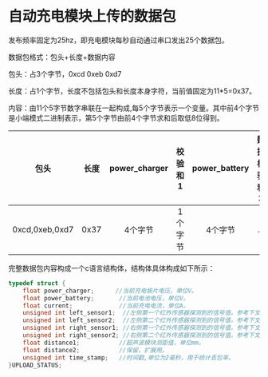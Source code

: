 # 自动充电模块上传的数据包

发布频率固定为25hz，即充电模块每秒自动通过串口发出25个数据包。

数据包格式：包头+长度+数据内容

包头：占3个字节，0xcd 0xeb 0xd7

长度：占1个字节，长度不包括包头和长度本身字符，当前值固定为11*5=0x37。

内容：由11个5字节数字串联在一起构成,每5个字节表示一个变量。其中前4个字节是小端模式二进制表示，第5个字节由前4个字节求和后取低8位得到。

|包头|长度|power_charger|校验和1|power_battery|数据校验和2|数据n|校验和n|time_stamp|校验和11|
|:--:|:--:|:--:|:--:|:--:|:--:|:--:|:--:|:--:|:--:|
|0xcd,0xeb,0xd7|0x37|4个字节|1个字节|4个字节|...|4个字节|...|4个字节|1个字节|

完整数据包内容构成一个c语言结构体，结构体具体构成如下所示：

```c
typedef struct {
    float power_charger;      //当前充电极片电压，单位V。
    float power_battery;       //当前电池电压，单位V。
    float current;             //当前充电电流，单位A。
    unsigned int left_sensor1;  //左侧第一个红外传感器探测到的信号值，参考下文定义。
    unsigned int left_sensor2;  //左侧第二个红外传感器探测到的信号值，参考下文定义。
    unsigned int right_sensor1; //右侧第一个红外传感器探测到的信号值，参考下文定义。
    unsigned int right_sensor2; //右侧第二个红外传感器探测到的信号值，参考下文定义。
    float distance1;           //超声波模块测距值，单位mm。
    float distance2;           //保留，扩展用。
    unsigned int time_stamp;   //时间戳,单位为2毫秒，用于统计丢包率。
}UPLOAD_STATUS;
```
